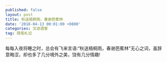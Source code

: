 ```yaml
---
published: false
layout: post
title: 秋送梧桐雨，春谢芭蕉林
date: '2018-04-13 00:01:00 +0800'
categories: 文途遗客
tag: 随笔札记
---
```

每每入夜将睡之时，总会有飞来言语:“秋送梧桐雨，春谢芭蕉林”无心之词，虽辞意晦涩，却也多了几分境外之美，饶有几分情趣!
